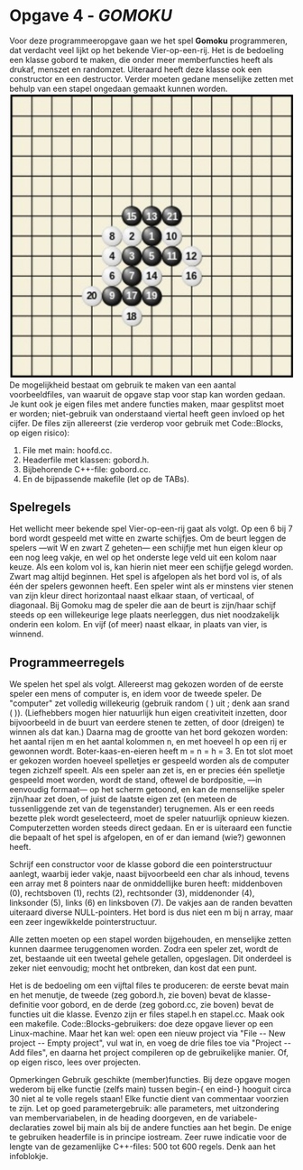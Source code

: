 <h1>Opgave 4 - <i>GOMOKU</i></h1>

Voor deze programmeeropgave gaan we het spel <b>Gomoku</b> programmeren, dat verdacht veel lijkt op het bekende Vier-op-een-rij. Het is de bedoeling een klasse gobord te maken, die onder meer memberfuncties heeft als drukaf, menszet en randomzet. Uiteraard heeft deze klasse ook een constructor en een destructor. Verder moeten gedane menselijke zetten met behulp van een stapel ongedaan gemaakt kunnen worden. 
<img src="images/GOMOKU.jpg" width="" height="">
De mogelijkheid bestaat om gebruik te maken van een aantal voorbeeldfiles, van waaruit de opgave stap voor stap kan worden gedaan. Je kunt ook je eigen files met andere functies maken, maar gesplitst moet er worden; niet-gebruik van onderstaand viertal heeft geen invloed op het cijfer. De files zijn allereerst (zie verderop voor gebruik met Code::Blocks, op eigen risico):

<ol><li>File met main: hoofd.cc.</li>
<li>Headerfile met klassen: gobord.h.</li> 
<li>Bijbehorende C++-file: gobord.cc. </li>
<li>En de bijpassende makefile (let op de TABs).</li></ol>


<h2>Spelregels</h2>

Het wellicht meer bekende spel Vier-op-een-rij gaat als volgt. Op een 6 bij 7 bord wordt gespeeld met witte en zwarte schijfjes. Om de beurt leggen de spelers —wit W en zwart Z geheten— een schijfje met hun eigen kleur op een nog leeg vakje, en wel op het onderste lege veld uit een kolom naar keuze. Als een kolom vol is, kan hierin niet meer een schijfje gelegd worden. Zwart mag altijd beginnen. Het spel is afgelopen als het bord vol is, of als één der spelers gewonnen heeft. Een speler wint als er minstens vier stenen van zijn kleur direct horizontaal naast elkaar staan, of verticaal, of diagonaal. Bij Gomoku mag de speler die aan de beurt is zijn/haar schijf steeds op een willekeurige lege plaats neerleggen, dus niet noodzakelijk onderin een kolom. En vijf (of meer) naast elkaar, in plaats van vier, is winnend.

<h2>Programmeerregels</h2>
We spelen het spel als volgt. Allereerst mag gekozen worden of de eerste speler een mens of computer is, en idem voor de tweede speler. De "computer" zet volledig willekeurig (gebruik random ( ) uit ; denk aan srand ( )). (Liefhebbers mogen hier natuurlijk hun eigen creativiteit inzetten, door bijvoorbeeld in de buurt van eerdere stenen te zetten, of door (dreigen) te winnen als dat kan.) Daarna mag de grootte van het bord gekozen worden: het aantal rijen m en het aantal kolommen n, en met hoeveel h op een rij er gewonnen wordt. Boter-kaas-en-eieren heeft m = n = h = 3. En tot slot moet er gekozen worden hoeveel spelletjes er gespeeld worden als de computer tegen zichzelf speelt. Als een speler aan zet is, en er precies één spelletje gespeeld moet worden, wordt de stand, oftewel de bordpositie, —in eenvoudig formaat— op het scherm getoond, en kan de menselijke speler zijn/haar zet doen, of juist de laatste eigen zet (en meteen de tussenliggende zet van de tegenstander) terugnemen. Als er een reeds bezette plek wordt geselecteerd, moet de speler natuurlijk opnieuw kiezen. Computerzetten worden steeds direct gedaan. En er is uiteraard een functie die bepaalt of het spel is afgelopen, en of er dan iemand (wie?) gewonnen heeft.

Schrijf een constructor voor de klasse gobord die een pointerstructuur aanlegt, waarbij ieder vakje, naast bijvoorbeeld een char als inhoud, tevens een array met 8 pointers naar de onmiddellijke buren heeft: middenboven (0), rechtsboven (1), rechts (2), rechtsonder (3), middenonder (4), linksonder (5), links (6) en linksboven (7). De vakjes aan de randen bevatten uiteraard diverse NULL-pointers. Het bord is dus niet een m bij n array, maar een zeer ingewikkelde pointerstructuur.

Alle zetten moeten op een stapel worden bijgehouden, en menselijke zetten kunnen daarmee teruggenomen worden. Zodra een speler zet, wordt de zet, bestaande uit een tweetal gehele getallen, opgeslagen. Dit onderdeel is zeker niet eenvoudig; mocht het ontbreken, dan kost dat een punt. 

Het is de bedoeling om een vijftal files te produceren: de eerste bevat main en het menutje, de tweede (zeg gobord.h, zie boven) bevat de klasse-definitie voor gobord, en de derde (zeg gobord.cc, zie boven) bevat de functies uit die klasse. Evenzo zijn er files stapel.h en stapel.cc. Maak ook een makefile. Code::Blocks-gebruikers: doe deze opgave liever op een Linux-machine. Maar het kan wel: open een nieuw project via "File -- New project -- Empty project", vul wat in, en voeg de drie files toe via "Project -- Add files", en daarna het project compileren op de gebruikelijke manier. Of, op eigen risco, lees over projecten.

Opmerkingen Gebruik geschikte (member)functies. Bij deze opgave mogen wederom bij elke functie (zelfs main) tussen begin-{ en eind-} hooguit circa 30 niet al te volle regels staan! Elke functie dient van commentaar voorzien te zijn. Let op goed parametergebruik: alle parameters, met uitzondering van membervariabelen, in de heading doorgeven, en de variabele-declaraties zowel bij main als bij de andere functies aan het begin. De enige te gebruiken headerfile is in principe iostream. Zeer ruwe indicatie voor de lengte van de gezamenlijke C++-files: 500 tot 600 regels. Denk aan het infoblokje.

